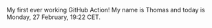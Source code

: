 My first ever working GitHub Action!
My name is Thomas and today is Monday, 27 February, 19:22 CET. 
